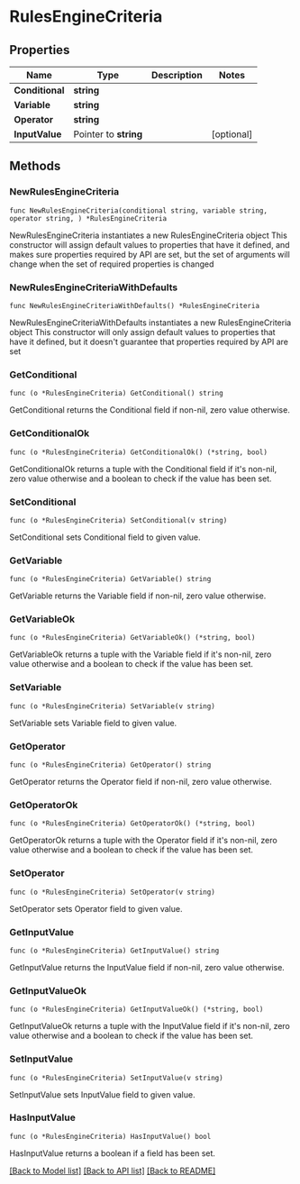 # RulesEngineCriteria

## Properties

Name | Type | Description | Notes
------------ | ------------- | ------------- | -------------
**Conditional** | **string** |  | 
**Variable** | **string** |  | 
**Operator** | **string** |  | 
**InputValue** | Pointer to **string** |  | [optional] 

## Methods

### NewRulesEngineCriteria

`func NewRulesEngineCriteria(conditional string, variable string, operator string, ) *RulesEngineCriteria`

NewRulesEngineCriteria instantiates a new RulesEngineCriteria object
This constructor will assign default values to properties that have it defined,
and makes sure properties required by API are set, but the set of arguments
will change when the set of required properties is changed

### NewRulesEngineCriteriaWithDefaults

`func NewRulesEngineCriteriaWithDefaults() *RulesEngineCriteria`

NewRulesEngineCriteriaWithDefaults instantiates a new RulesEngineCriteria object
This constructor will only assign default values to properties that have it defined,
but it doesn't guarantee that properties required by API are set

### GetConditional

`func (o *RulesEngineCriteria) GetConditional() string`

GetConditional returns the Conditional field if non-nil, zero value otherwise.

### GetConditionalOk

`func (o *RulesEngineCriteria) GetConditionalOk() (*string, bool)`

GetConditionalOk returns a tuple with the Conditional field if it's non-nil, zero value otherwise
and a boolean to check if the value has been set.

### SetConditional

`func (o *RulesEngineCriteria) SetConditional(v string)`

SetConditional sets Conditional field to given value.


### GetVariable

`func (o *RulesEngineCriteria) GetVariable() string`

GetVariable returns the Variable field if non-nil, zero value otherwise.

### GetVariableOk

`func (o *RulesEngineCriteria) GetVariableOk() (*string, bool)`

GetVariableOk returns a tuple with the Variable field if it's non-nil, zero value otherwise
and a boolean to check if the value has been set.

### SetVariable

`func (o *RulesEngineCriteria) SetVariable(v string)`

SetVariable sets Variable field to given value.


### GetOperator

`func (o *RulesEngineCriteria) GetOperator() string`

GetOperator returns the Operator field if non-nil, zero value otherwise.

### GetOperatorOk

`func (o *RulesEngineCriteria) GetOperatorOk() (*string, bool)`

GetOperatorOk returns a tuple with the Operator field if it's non-nil, zero value otherwise
and a boolean to check if the value has been set.

### SetOperator

`func (o *RulesEngineCriteria) SetOperator(v string)`

SetOperator sets Operator field to given value.


### GetInputValue

`func (o *RulesEngineCriteria) GetInputValue() string`

GetInputValue returns the InputValue field if non-nil, zero value otherwise.

### GetInputValueOk

`func (o *RulesEngineCriteria) GetInputValueOk() (*string, bool)`

GetInputValueOk returns a tuple with the InputValue field if it's non-nil, zero value otherwise
and a boolean to check if the value has been set.

### SetInputValue

`func (o *RulesEngineCriteria) SetInputValue(v string)`

SetInputValue sets InputValue field to given value.

### HasInputValue

`func (o *RulesEngineCriteria) HasInputValue() bool`

HasInputValue returns a boolean if a field has been set.


[[Back to Model list]](../README.md#documentation-for-models) [[Back to API list]](../README.md#documentation-for-api-endpoints) [[Back to README]](../README.md)


